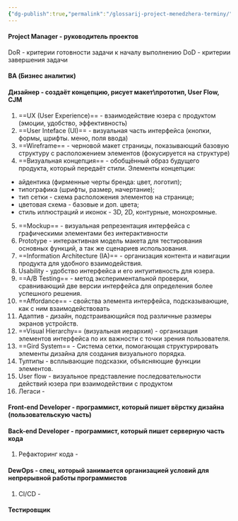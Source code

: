 ```yaml
---
{"dg-publish":true,"permalink":"/glossarij-project-menedzhera-terminy/"}
---
```


#### Project Manager - руководитель проектов
DoR - критерии готовности задачи к началу выполнению
DoD - критерии завершения задачи
#### BA (Бизнес аналитик) 
#### Дизайнер - создаёт концепцию, рисует макет\прототип, User Flow, CJM

1. ==UX (User Experience)== - взаимодействие юзера с продуктом (эмоции, удобство, эффективность)
2. ==User Inteface (UI)== - визуальная часть интерфейса (кнопки, формы, шрифты. меню, поля ввода)
3. ==Wireframe== - черновой макет страницы, показывающий базовую структуру с расположением элементов (фокусируется на структуре)
4. ==Визуальная концепция== - обобщённый образ будущего продукта, который передаёт стили. Элементы концепции:
- айдентика (фирменные черты бренда: цвет, логотип);
- типографика (шрифты, размер, начертание);
- тип сетки - схема расположения элементов на странице;
- цветовая схема - базовые и доп. цвета;
- стиль иллюстраций и иконок - 3D, 2D, контурные, монохромные.
5. ==Mockup== - визуальная репрезентация интерфейса с графическими элементами без интерактивности
6. Prototype - интерактивная модель макета для тестирования основных функций, а так же сценариев использования.
7. ==Information Architecture (IA)== - организация контента и навигации продукта для удобного взаимодействия. 
8. Usability - удобство интерфейса и его интуитивность для юзера.
9. ==A/B  Testing== - метод экспериментальной проверки, сравнивающий две версии интерфейса для определения более успешного решения.
10. ==Affordance== - свойства элемента интерфейса, подсказывающие, как с ним взаимодействовать 
11. Адаптив - дизайн, подстраивающийся под различные размеры экранов устройств. 
12. ==Visual Hierarchy== (визуальная иерархия) - организация элементов интерфейса по их важности с точки зрения пользователя.
13. ==Gird System== - Система сетки, помогающая структурировать элементы дизайна для создания визуального порядка.
14. Тултипы - всплывающие подсказки, объясняющие функции элементов.
15. User flow - визуальное представление последовательности действий юзера при взаимодействии с продуктом
16. Легаси - 
#### Front-end Developer - программист, который пишет вёрстку дизайна (пользовательскую часть)

#### Back-end Developer - программист, который пишет серверную часть кода
1. Рефакторинг кода - 
#### DewOps - спец, который занимается организацией условий для непрерывной работы программистов
1. CI/CD - 
#### Тестировщик